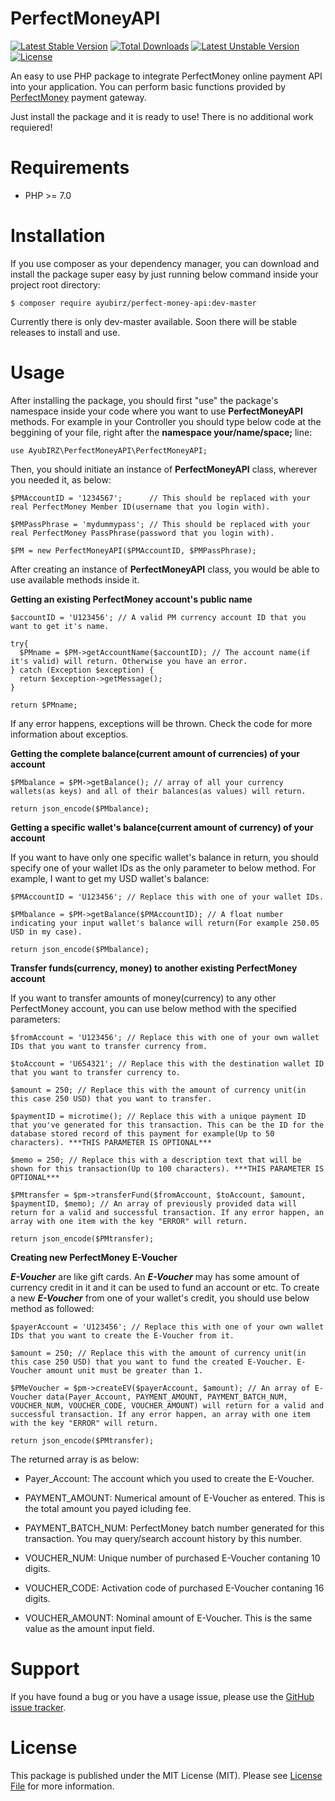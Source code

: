 # PerfectMoneyAPI

[![Latest Stable Version](https://poser.pugx.org/ayubirz/perfect-money-api/v/stable)](https://packagist.org/packages/ayubirz/perfect-money-api)  [![Total Downloads](https://poser.pugx.org/ayubirz/perfect-money-api/downloads)](https://packagist.org/packages/ayubirz/perfect-money-api)  [![Latest Unstable Version](https://poser.pugx.org/ayubirz/perfect-money-api/v/unstable)](https://packagist.org/packages/ayubirz/perfect-money-api)  [![License](https://poser.pugx.org/ayubirz/perfect-money-api/license)](https://packagist.org/packages/ayubirz/perfect-money-api)

An easy to use PHP package to integrate PerfectMoney online payment API into your application.
You can perform basic functions provided by [PerfectMoney](https://perfectmoney.is) payment gateway.

Just install the package and it is ready to use! There is no additional work requiered!

Requirements
============

* PHP >= 7.0

Installation
============

If you use composer as your dependency manager, you can download and install the package super easy by just running below command inside your project root directory:

    $ composer require ayubirz/perfect-money-api:dev-master

Currently there is only dev-master available. Soon there will be stable releases to install and use.

Usage
=====

After installing the package, you should first "use" the package's namespace inside your code where you want to use **PerfectMoneyAPI** methods. For example in your Controller you should type below code at the beggining of your file, right after the **namespace your/name/space;** line:

    use AyubIRZ\PerfectMoneyAPI\PerfectMoneyAPI;
    
Then, you should initiate an instance of **PerfectMoneyAPI** class, wherever you needed it, as below:

    $PMAccountID = '1234567';      // This should be replaced with your real PerfectMoney Member ID(username that you login with).
    
    $PMPassPhrase = 'mydummypass'; // This should be replaced with your real PerfectMoney PassPhrase(password that you login with).
    
    $PM = new PerfectMoneyAPI($PMAccountID, $PMPassPhrase);

After creating an instance of **PerfectMoneyAPI** class, you would be able to use available methods inside it.

**Getting an existing PerfectMoney account's public name**

    $accountID = 'U123456'; // A valid PM currency account ID that you want to get it's name.
    
    try{
      $PMname = $PM->getAccountName($accountID); // The account name(if it's valid) will return. Otherwise you have an error.
    } catch (Exception $exception) {
      return $exception->getMessage();
    }
    
    return $PMname;
 
If any error happens, exceptions will be thrown. Check the code for more information about exceptios.


**Getting the complete balance(current amount of currencies) of your account**
   
    $PMbalance = $PM->getBalance(); // array of all your currency wallets(as keys) and all of their balances(as values) will return.
    
    return json_encode($PMbalance);


**Getting a specific wallet's balance(current amount of currency) of your account**

If you want to have only one specific wallet's balance in return, you should specify one of your wallet IDs as the only parameter to below method. For example, I want to get my USD wallet's balance:
   
    $PMAccountID = 'U123456'; // Replace this with one of your wallet IDs.
    
    $PMbalance = $PM->getBalance($PMAccountID); // A float number indicating your input wallet's balance will return(For example 250.05 USD in my case).
    
    return json_encode($PMbalance);
    
    
**Transfer funds(currency, money) to another existing PerfectMoney account**

If you want to transfer amounts of money(currency) to any other PerfectMoney account, you can use below method with the specified parameters:
   
    $fromAccount = 'U123456'; // Replace this with one of your own wallet IDs that you want to transfer currency from.
    
    $toAccount = 'U654321'; // Replace this with the destination wallet ID that you want to transfer currency to.
    
    $amount = 250; // Replace this with the amount of currency unit(in this case 250 USD) that you want to transfer.
    
    $paymentID = microtime(); // Replace this with a unique payment ID that you've generated for this transaction. This can be the ID for the database stored record of this payment for example(Up to 50 characters). ***THIS PARAMETER IS OPTIONAL***
    
    $memo = 250; // Replace this with a description text that will be shown for this transaction(Up to 100 characters). ***THIS PARAMETER IS OPTIONAL***
    
    $PMtransfer = $pm->transferFund($fromAccount, $toAccount, $amount, $paymentID, $memo); // An array of previously provided data will return for a valid and successful transaction. If any error happen, an array with one item with the key "ERROR" will return.
    
    return json_encode($PMtransfer);
    

**Creating new PerfectMoney E-Voucher**

***E-Voucher*** are like gift cards. An ***E-Voucher*** may has some amount of currency credit in it and it can be used to fund an account or etc. To create a new ***E-Voucher*** from one of your wallet's credit, you should use below method as followed:
   
    $payerAccount = 'U123456'; // Replace this with one of your own wallet IDs that you want to create the E-Voucher from it.
        
    $amount = 250; // Replace this with the amount of currency unit(in this case 250 USD) that you want to fund the created E-Voucher. E-Voucher amount unit must be greater than 1.
    
    $PMeVoucher = $pm->createEV($payerAccount, $amount); // An array of E-Voucher data(Payer_Account, PAYMENT_AMOUNT, PAYMENT_BATCH_NUM, VOUCHER_NUM, VOUCHER_CODE, VOUCHER_AMOUNT) will return for a valid and successful transaction. If any error happen, an array with one item with the key "ERROR" will return.
    
    return json_encode($PMtransfer);
    
The returned array is as below:

* Payer_Account: The account which you used to create the E-Voucher.

* PAYMENT_AMOUNT: Numerical amount of E-Voucher as entered. This is the total amount you payed icluding fee.

* PAYMENT_BATCH_NUM: PerfectMoney batch number generated for this transaction. You may query/search account history by this number.

* VOUCHER_NUM: Unique number of purchased E-Voucher contaning 10 digits.

* VOUCHER_CODE: Activation code of purchased E-Voucher contaning 16 digits.

* VOUCHER_AMOUNT: Nominal amount of E-Voucher. This is the same value as the amount input field.

Support
=======

If you have found a bug or you have a usage issue, please use the [GitHub issue tracker](https://github.com/AyubIRZ/PerfectMoneyAPI/issues).

License
=======

This package is published under the MIT License (MIT). Please see [License File](https://github.com/AyubIRZ/PerfectMoneyAPI/blob/master/LICENSE.md) for more information.

